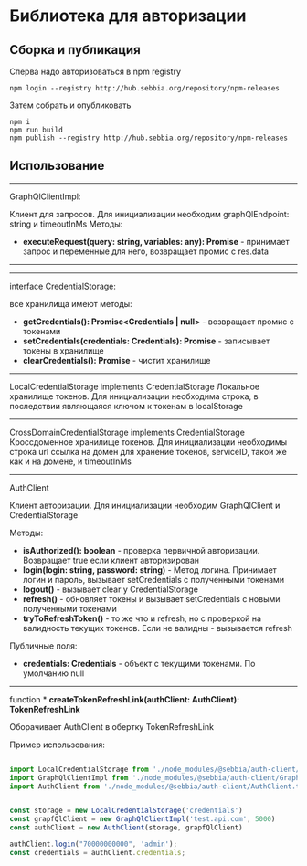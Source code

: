 # Библиотека для авторизации 

## Сборка и публикация

Сперва надо авторизоваться в npm registry
```
npm login --registry http://hub.sebbia.org/repository/npm-releases
```

Затем собрать и опубликовать
```
npm i
npm run build
npm publish --registry http://hub.sebbia.org/repository/npm-releases
```

## Использование

***
GraphQlClientImpl:

Клиент для запросов. Для инициализации необходим graphQlEndpoint: string и timeoutInMs
Методы:
* **executeRequest(query: string, variables: any): Promise<any>** - принимает запрос и переменные для него, возвращает промис с res.data
***

***
interface CredentialStorage:

все хранилища имеют методы:

* **getCredentials(): Promise<Credentials | null>** - возвращает промис с токенами
* **setCredentials(credentials: Credentials): Promise<void>** - записывает токены в хранилище
* **clearCredentials(): Promise<void>** - чистит хранилище
***

LocalCredentialStorage implements CredentialStorage
Локальное хранилище токенов. Для инициализации необходима строка, в последствии являющаяся ключом к токенам в localStorage
***

CrossDomainCredentialStorage implements CredentialStorage
Кроссдоменное хранилище токенов. Для инициализации необходимы строка url ссылка на домен для хранение токенов, serviceID, такой же как и на домене, и timeoutInMs

***

AuthClient

Клиент авторизации. Для инициализации необходим GraphQlClient и CredentialStorage

Методы:

* **isAuthorized(): boolean** - проверка первичной авторизации. Возвращает true если клиент авторизирован
* **login(login: string, password: string)** - Метод логина. Принимает логин и пароль, вызывает setCredentials с полученными токенами
* **logout()** - вызывает clear у CredentialStorage
* **refresh()** - обновляет токены и вызывает setCredentials с новыми полученными токенами
* **tryToRefreshToken()** - то же что и refresh, но с проверкой на валидность текущих токенов. Если не валидны - вызывается refresh

Публичные поля:
* **credentials: Credentials** - объект с текущими токенами. По умолчанию null

***

function * **createTokenRefreshLink(authClient: AuthClient): TokenRefreshLink**

Оборачивает AuthClient в обертку TokenRefreshLink


Пример использования:
```js

import LocalCredentialStorage from './node_modules/@sebbia/auth-client/LocalCredentialStorage.ts'
import GraphQlClientImpl from './node_modules/@sebbia/auth-client/GraphQLClientImpl.ts'
import AuthClient from './node_modules/@sebbia/auth-client/AuthClient.ts'


const storage = new LocalCredentialStorage('credentials')
const grapfQlClient = new GraphQlClientImpl('test.api.com', 5000)
const authClient = new AuthClient(storage, grapfQlClient)

authClient.login("70000000000", 'admin');
const credentials = authClient.credentials;

```